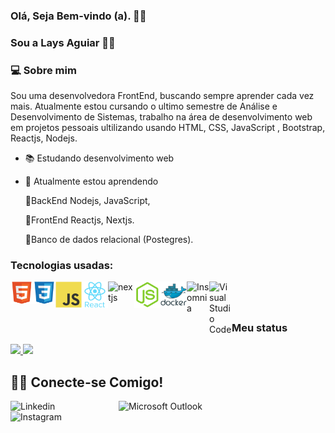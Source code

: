 ### Olá, Seja Bem-vindo (a). 🥳🎉
### Sou a Lays Aguiar 🖐🏻


### 💻 Sobre mim 

Sou uma desenvolvedora FrontEnd, buscando sempre aprender cada vez mais. Atualmente estou cursando o ultimo semestre de Análise e Desenvolvimento de Sistemas, trabalho na área de desenvolvimento web em projetos pessoais ultilizando usando HTML, CSS, JavaScript , Bootstrap, Reactjs, Nodejs.

-    📚 Estudando desenvolvimento web

-    🌱 Atualmente estou aprendendo

       📖BackEnd Nodejs, JavaScript, 

       📖FrontEnd Reactjs, Nextjs.

       📖Banco de dados relacional (Postegres).



### Tecnologias usadas:

<img align="left" alt="html5" width="36px" src="https://raw.githubusercontent.com/devicons/devicon/9c6bfdb9783cdfe1018666ed76adcfd3eab6fad6/icons/html5/html5-original.svg" alt="html5" />
<img align="left" alt="css3" width="36px" src="https://raw.githubusercontent.com/devicons/devicon/9c6bfdb9783cdfe1018666ed76adcfd3eab6fad6/icons/css3/css3-original.svg" />

<img align="left" alt="javascript" width="42px" src="https://raw.githubusercontent.com/devicons/devicon/9c6bfdb9783cdfe1018666ed76adcfd3eab6fad6/icons/javascript/javascript-original.svg" />

<img align="left" alt="react" width="42px" src="https://raw.githubusercontent.com/devicons/devicon/9c6bfdb9783cdfe1018666ed76adcfd3eab6fad6/icons/react/react-original-wordmark.svg" />

<img align="left" alt="nextjs" width="42px" src="https://cdn.worldvectorlogo.com/logos/next-js.svg" />

<img align="left" alt="nodejs" width="42px" src="https://raw.githubusercontent.com/devicons/devicon/9c6bfdb9783cdfe1018666ed76adcfd3eab6fad6/icons/nodejs/nodejs-original.svg" />
<img align="left" alt "docker" width="42px" src="https://raw.githubusercontent.com/devicons/devicon/9c6bfdb9783cdfe1018666ed76adcfd3eab6fad6/icons/docker/docker-original-wordmark.svg" />



<img align="left" alt="Insomnia" width="36px" src="https://seeklogo.com/images/I/insomnia-logo-A35E09EB19-seeklogo.com.png" />

<img align="left" alt="Visual Studio Code" width="36px" src="https://upload.wikimedia.org/wikipedia/commons/thumb/9/9a/Visual_Studio_Code_1.35_icon.svg/512px-Visual_Studio_Code_1.35_icon.svg.png" />

<br />
<br />

## 


### Meu status

<p>
<a href="https://github.com/LaysAguiar">
  <img height="215em" src="https://github-readme-stats.vercel.app/api?username=LaysAguiar&show_icons=true&theme=radical" />
  <img height="180em" src="https://github-readme-stats.vercel.app/api/top-langs/?username=LaysAguiar&theme=radical&layout=compact" />
</a>
</p>

##  🤝🏻 Conecte-se Comigo!

<p>
<a href="https://www.linkedin.com/in/lays-vidal-de-aguiar-4121b41b1/"><img align="left" alt="Linkedin" width="173px" src="https://img.shields.io/badge/linkedin-%230077B5.svg?style=for-the-badge&logo=linkedin&logoColor=white"/></a>
<a href="mailto:lays.vidal.de.aguiar@outlook.com"><img align="left" alt="Microsoft Outlook" width="300px" src="https://img.shields.io/badge/Microsoft_Outlook-0078D4?style=for-the-badge&logo=microsoft-outlook&logoColor=white"/></a>

<a href="https://www.instagram.com/_laysaguiar/"><img align="left" alt="Instagram" width="231px" src="https://img.shields.io/badge/<Instagram>-%23E4405F.svg?style=for-the-badge&logo=Instagram&logoColor=white"/></a>


<!--


Here are some ideas to get you started:

- 🔭 I’m currently working on ...
- 🌱 I’m currently learning ...
- 👯 I’m looking to collaborate on ...
- 🤔 I’m looking for help with ...
- 💬 Ask me about ...
- 📫 How to reach me: ...
- 😄 Pronouns: ...
- ⚡ Fun fact: ...
-->

